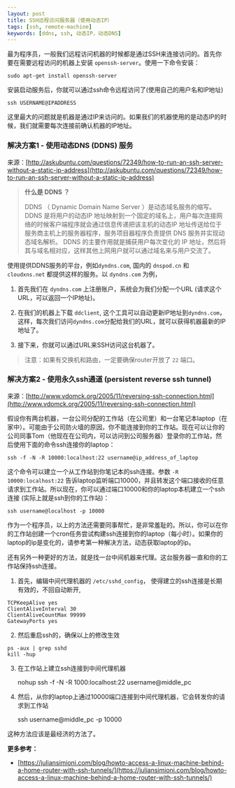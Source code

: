 ```yaml
---
layout: post
title: SSH远程访问服务器（使用动态IP）
tags: [ssh, remote-machine]
keywords: [ddns, ssh, 动态IP，动态DNS]
---
```


最为程序员，一般我们远程访问机器的时候都是通过SSH来连接访问的。首先你要在需要远程访问的机器上安装 `openssh-server`。使用一下命令安装：

    sudo apt-get install openssh-server

安装启动服务后，你就可以通过ssh命令远程访问了(使用自己的用户名和IP地址)

    ssh USERNAME@IPADDRESS

这里最大的问题就是机器是通过IP来访问的。如果我们的机器使用的是动态IP的时候，我们就需要每次连接前确认机器的IP地址。


### 解决方案1 - 使用动态DNS (DDNS) 服务

来源：[http://askubuntu.com/questions/72349/how-to-run-an-ssh-server-without-a-static-ip-address](http://askubuntu.com/questions/72349/how-to-run-an-ssh-server-without-a-static-ip-address)

> **什么是 DDNS ？**
>
> DDNS （ Dynamic Domain Name Server ）是动态域名服务的缩写。 DDNS 是将用户的动态IP 地址映射到一个固定的域名上，用户每次连接网络的时候客户端程序就会通过信息传递把该主机的动态IP 地址传送给位于服务商主机上的服务器程序，服务项目器程序负责提供 DNS 服务并实现动态域名解析。 DDNS 的主要作用就是捕获用户每次变化的 IP 地址，然后将其与域名相对应，这样其他上网用户就可以通过域名来与用户交流了。


使用提供DDNS服务的平台，例如`dyndns.com`, 国内的 `dnspod.cn` 和 `cloudxns.net` 都提供这样的服务。以 `dyndns.com` 为例，

1. 首先我们在 `dyndns.com` 上注册账户，系统会为我们分配一个URL (请求这个URL，可以返回一个IP地址)。

2. 在我们的机器上下载 `ddclient`, 这个工具可以自动更新IP地址到`dyndns.com`，这样，每次我们访问`dyndns.com`分配给我们的URL，就可以获得机器最新的IP地址了。

3. 接下来，你就可以通过URL来SSH访问这台机器了。

> 注意：如果有交换机和路由，一定要确保router开放了 `22` 端口。

### 解决方案2 - 使用永久ssh通道 (persistent reverse ssh tunnel)

来源：[http://www.vdomck.org/2005/11/reversing-ssh-connection.html](http://www.vdomck.org/2005/11/reversing-ssh-connection.html)

假设你有两台机器，一台公司分配的工作站（在公司里）和一台笔记本laptop（在家中）。可能由于公司防火墙的原因，你不能连接到你的工作站。现在可以让你的公司同事Tom（他现在在公司内，可以访问到公司服务器）登录你的工作站，然后使用下面的命令ssh连接你的laptop：

    ssh -f -N -R 10000:localhost:22 username@ip_address_of_laptop

这个命令可以建立一个从工作站到你笔记本的ssh连接。参数 `-R 10000:localhost:22` 告诉laptop监听端口10000，并且转发这个端口接收的任意请求到工作站。所以现在，你可以通过端口10000和你的laptop本机建立一个ssh连接 (实际上就是ssh到你的工作站)：

    ssh username@localhost -p 10000

作为一个程序员，以上的方法还需要同事帮忙，是非常羞耻的。所以，你可以在你的工作站创建一个cron任务尝试构建ssh连接到你的laptop（每小时）。如果你的laptop的ip是变化的，请参考第一种解决方法，动态获取laptop的ip。


还有另外一种更好的方法，就是找一台中间机器来代理。这台服务器一直和你的工作站保持ssh连接。

1. 首先，编辑中间代理机器的 `/etc/sshd_config`， 使得建立的ssh连接是长期有效的，不回自动断开,

```
TCPKeepAlive yes
ClientAliveInterval 30
ClientAliveCountMax 99999
GatewayPorts yes
```

2. 然后重启ssh的，确保以上的修改生效

```
ps -aux | grep sshd
kill -hup
```
3. 在工作站上建立ssh连接到中间代理机器

    nohup ssh -f -N -R 1000:localhost:22 username@middle_pc

4. 然后，从你的laptop上通过10000端口连接到中间代理机器，它会转发你的请求到工作站

    ssh username@middle_pc -p 10000

这种方法应该是最经济的方法了。

**更多参考：**

- [https://juliansimioni.com/blog/howto-access-a-linux-machine-behind-a-home-router-with-ssh-tunnels/](https://juliansimioni.com/blog/howto-access-a-linux-machine-behind-a-home-router-with-ssh-tunnels/)
